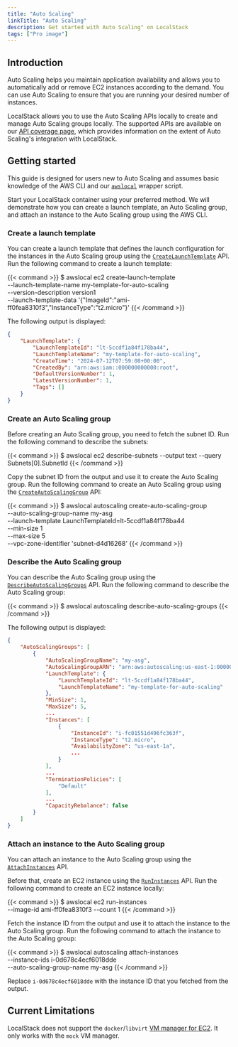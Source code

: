 ```yaml
---
title: "Auto Scaling"
linkTitle: "Auto Scaling"
description: Get started with Auto Scaling" on LocalStack
tags: ["Pro image"]
---
```


## Introduction

Auto Scaling helps you maintain application availability and allows you to automatically add or remove EC2 instances according to the demand.
You can use Auto Scaling to ensure that you are running your desired number of instances.

LocalStack allows you to use the Auto Scaling APIs locally to create and manage Auto Scaling groups locally.
The supported APIs are available on our [API coverage page](https://docs.localstack.cloud/references/coverage/coverage_autoscaling/), which provides information on the extent of Auto Scaling's integration with LocalStack.

## Getting started

This guide is designed for users new to Auto Scaling and assumes basic knowledge of the AWS CLI and our [`awslocal`](https://github.com/localstack/awscli-local) wrapper script.

Start your LocalStack container using your preferred method.
We will demonstrate how you can create a launch template, an Auto Scaling group, and attach an instance to the Auto Scaling group using the AWS CLI.

### Create a launch template

You can create a launch template that defines the launch configuration for the instances in the Auto Scaling group using the [`CreateLaunchTemplate`](https://docs.aws.amazon.com/AWSEC2/latest/APIReference/API_CreateLaunchTemplate.html) API.
Run the following command to create a launch template:

{{< command >}}
$ awslocal ec2 create-launch-template \
    --launch-template-name my-template-for-auto-scaling \
    --version-description version1 \
    --launch-template-data '{"ImageId":"ami-ff0fea8310f3","InstanceType":"t2.micro"}'
{{< /command >}}

The following output is displayed:

```json
{
    "LaunchTemplate": {
        "LaunchTemplateId": "lt-5ccdf1a84f178ba44",
        "LaunchTemplateName": "my-template-for-auto-scaling",
        "CreateTime": "2024-07-12T07:59:08+00:00",
        "CreatedBy": "arn:aws:iam::000000000000:root",
        "DefaultVersionNumber": 1,
        "LatestVersionNumber": 1,
        "Tags": []
    }
}
```

### Create an Auto Scaling group

Before creating an Auto Scaling group, you need to fetch the subnet ID.
Run the following command to describe the subnets:

{{< command >}}
$ awslocal ec2 describe-subnets --output text --query Subnets[0].SubnetId
{{< /command >}}

Copy the subnet ID from the output and use it to create the Auto Scaling group.
Run the following command to create an Auto Scaling group using the [`CreateAutoScalingGroup`](https://docs.aws.amazon.com/autoscaling/ec2/APIReference/API_CreateAutoScalingGroup.html) API:

{{< command >}}
$ awslocal autoscaling create-auto-scaling-group \
    --auto-scaling-group-name my-asg \
    --launch-template LaunchTemplateId=lt-5ccdf1a84f178ba44 \
    --min-size 1 \
    --max-size 5 \
    --vpc-zone-identifier 'subnet-d4d16268'
{{< /command >}}

### Describe the Auto Scaling group

You can describe the Auto Scaling group using the [`DescribeAutoScalingGroups`](https://docs.aws.amazon.com/autoscaling/ec2/APIReference/API_DescribeAutoScalingGroups.html) API.
Run the following command to describe the Auto Scaling group:

{{< command >}}
$ awslocal autoscaling describe-auto-scaling-groups
{{< /command >}}

The following output is displayed:

```json
{
    "AutoScalingGroups": [
        {
            "AutoScalingGroupName": "my-asg",
            "AutoScalingGroupARN": "arn:aws:autoscaling:us-east-1:000000000000:autoScalingGroup:74b4ffac-4588-4a7c-86b1-9fa992f49c8e:autoScalingGroupName/my-asg",
            "LaunchTemplate": {
                "LaunchTemplateId": "lt-5ccdf1a84f178ba44",
                "LaunchTemplateName": "my-template-for-auto-scaling"
            },
            "MinSize": 1,
            "MaxSize": 5,
            ...
            "Instances": [
                {
                    "InstanceId": "i-fc01551d496fc363f",
                    "InstanceType": "t2.micro",
                    "AvailabilityZone": "us-east-1a",
                    ...
                }
            ],
            ...
            "TerminationPolicies": [
                "Default"
            ],
            ...
            "CapacityRebalance": false
        }
    ]
}
```

### Attach an instance to the Auto Scaling group

You can attach an instance to the Auto Scaling group using the [`AttachInstances`](https://docs.aws.amazon.com/autoscaling/ec2/APIReference/API_AttachInstances.html) API.

Before that, create an EC2 instance using the [`RunInstances`](https://docs.aws.amazon.com/AWSEC2/latest/APIReference/API_RunInstances.html) API.
Run the following command to create an EC2 instance locally:

{{< command >}}
$ awslocal ec2 run-instances \
    --image-id ami-ff0fea8310f3 --count 1
{{< /command >}}

Fetch the instance ID from the output and use it to attach the instance to the Auto Scaling group.
Run the following command to attach the instance to the Auto Scaling group:

{{< command >}}
$ awslocal autoscaling attach-instances \
    --instance-ids i-0d678c4ecf6018dde \
    --auto-scaling-group-name my-asg
{{< /command >}}

Replace `i-0d678c4ecf6018dde` with the instance ID that you fetched from the output.

## Current Limitations

LocalStack does not support the `docker`/`libvirt` [VM manager for EC2](https://docs.localstack.cloud/user-guide/aws/ec2/#vm-managers).
It only works with the `mock` VM manager.
